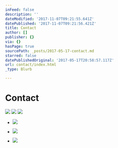 ```yaml
---
inFeed: false
description: ''
dateModified: '2017-11-07T09:21:55.641Z'
datePublished: '2017-11-07T09:21:56.421Z'
title: Contact
author: []
publisher: {}
via: {}
hasPage: true
sourcePath: _posts/2017-05-17-contact.md
starred: false
datePublishedOriginal: '2017-05-17T20:58:57.117Z'
url: contact/index.html
_type: Blurb

---
```

# **Contact**
![](https://the-grid-user-content.s3-us-west-2.amazonaws.com/6b540b87-8378-475a-bda7-d35cb83955da.jpg)
![](https://the-grid-user-content.s3-us-west-2.amazonaws.com/2de001bc-b903-4916-bad9-86b5ad0cbdc0.png)
![](https://s3-us-west-2.amazonaws.com/the-grid-img/p/b952d3619debdf525ea0d695a1f64dc225be5be5.png)

* ![](https://s3-us-west-2.amazonaws.com/the-grid-img/p/dd9908cee07a09e6614cef8ef0c4c6a2460fa65e.png)

* ![](https://s3-us-west-2.amazonaws.com/the-grid-img/p/58f2592b37676ed2b577dba4d4253662187d9ac6.png)

* ![](https://s3-us-west-2.amazonaws.com/the-grid-img/p/431c3f634d22d69c598fbfc14e78ed08872a0247.png)